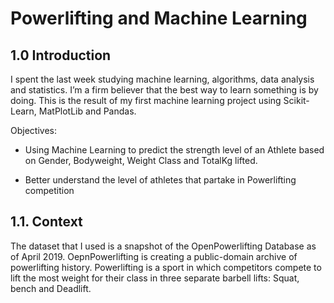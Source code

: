 # Powerlifting and Machine Learning 

## 1.0 Introduction   

I spent the last week studying machine learning, algorithms, data analysis and statistics. I’m a firm believer that the best way to learn something is by doing. This is the result of my first machine learning project using Scikit-Learn, MatPlotLib and Pandas.  

Objectives:  

- Using Machine Learning to predict the strength level of an Athlete based on Gender, Bodyweight, Weight Class and TotalKg lifted.   

- Better understand the level of athletes that partake in Powerlifting competition 

## 1.1. Context  

The dataset that I used is a snapshot of the OpenPowerlifting Database as of April 2019. OepnPowerlifting is creating a public-domain archive of powerlifting history. Powerlifting is a sport in which competitors compete to lift the most weight for their class in three separate barbell lifts: Squat, bench and Deadlift.  
